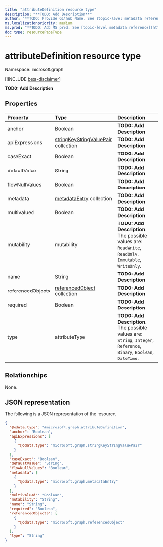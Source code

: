 ```yaml
---
title: "attributeDefinition resource type"
description: "**TODO: Add Description**"
author: "**TODO: Provide Github Name. See [topic-level metadata reference](https://msgo.azurewebsites.net/add/document/guidelines/metadata.html#topic-level-metadata)**"
ms.localizationpriority: medium
ms.prod: "**TODO: Add MS prod. See [topic-level metadata reference](https://msgo.azurewebsites.net/add/document/guidelines/metadata.html#topic-level-metadata)**"
doc_type: resourcePageType
---
```


# attributeDefinition resource type

Namespace: microsoft.graph

[!INCLUDE [beta-disclaimer](../../includes/beta-disclaimer.md)]

**TODO: Add Description**

## Properties
|Property|Type|Description|
|:---|:---|:---|
|anchor|Boolean|**TODO: Add Description**|
|apiExpressions|[stringKeyStringValuePair](../resources/synchronization-stringkeystringvaluepair.md) collection|**TODO: Add Description**|
|caseExact|Boolean|**TODO: Add Description**|
|defaultValue|String|**TODO: Add Description**|
|flowNullValues|Boolean|**TODO: Add Description**|
|metadata|[metadataEntry](../resources/synchronization-metadataentry.md) collection|**TODO: Add Description**|
|multivalued|Boolean|**TODO: Add Description**|
|mutability|mutability|**TODO: Add Description**. The possible values are: `ReadWrite`, `ReadOnly`, `Immutable`, `WriteOnly`.|
|name|String|**TODO: Add Description**|
|referencedObjects|[referencedObject](../resources/synchronization-referencedobject.md) collection|**TODO: Add Description**|
|required|Boolean|**TODO: Add Description**|
|type|attributeType|**TODO: Add Description**. The possible values are: `String`, `Integer`, `Reference`, `Binary`, `Boolean`, `DateTime`.|

## Relationships
None.

## JSON representation
The following is a JSON representation of the resource.
<!-- {
  "blockType": "resource",
  "@odata.type": "microsoft.graph.attributeDefinition"
}
-->
``` json
{
  "@odata.type": "#microsoft.graph.attributeDefinition",
  "anchor": "Boolean",
  "apiExpressions": [
    {
      "@odata.type": "microsoft.graph.stringKeyStringValuePair"
    }
  ],
  "caseExact": "Boolean",
  "defaultValue": "String",
  "flowNullValues": "Boolean",
  "metadata": [
    {
      "@odata.type": "microsoft.graph.metadataEntry"
    }
  ],
  "multivalued": "Boolean",
  "mutability": "String",
  "name": "String",
  "required": "Boolean",
  "referencedObjects": [
    {
      "@odata.type": "microsoft.graph.referencedObject"
    }
  ],
  "type": "String"
}
```

